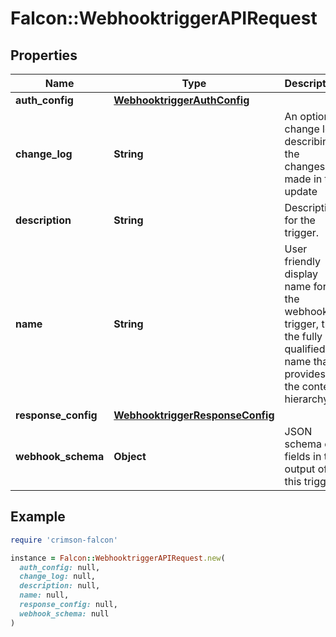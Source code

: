 # Falcon::WebhooktriggerAPIRequest

## Properties

| Name | Type | Description | Notes |
| ---- | ---- | ----------- | ----- |
| **auth_config** | [**WebhooktriggerAuthConfig**](WebhooktriggerAuthConfig.md) |  | [optional] |
| **change_log** | **String** | An optional change log describing the changes made in the update | [optional] |
| **description** | **String** | Description for the trigger. | [optional] |
| **name** | **String** | User friendly display name for the webhook trigger, this the fully qualified name that provides the context hierarchy. |  |
| **response_config** | [**WebhooktriggerResponseConfig**](WebhooktriggerResponseConfig.md) |  | [optional] |
| **webhook_schema** | **Object** | JSON schema of fields in the output of this trigger | [optional] |

## Example

```ruby
require 'crimson-falcon'

instance = Falcon::WebhooktriggerAPIRequest.new(
  auth_config: null,
  change_log: null,
  description: null,
  name: null,
  response_config: null,
  webhook_schema: null
)
```

